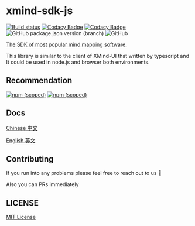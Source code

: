 # xmind-sdk-js

[![Build status](https://ci.appveyor.com/api/projects/status/qll0sp4ny7bl7yo0/branch/master?svg=true)](https://ci.appveyor.com/project/danielsss/xmind-sdk-js/branch/master)
[![Codacy Badge](https://api.codacy.com/project/badge/Grade/36420399770547e4825f0657eb29118b)](https://www.codacy.com/app/danielsss/xmind-sdk-js?utm_source=github.com&amp;utm_medium=referral&amp;utm_content=xmindltd/xmind-sdk-js&amp;utm_campaign=Badge_Grade)
[![Codacy Badge](https://api.codacy.com/project/badge/Coverage/36420399770547e4825f0657eb29118b)](https://www.codacy.com/app/danielsss/xmind-sdk-js?utm_source=github.com&utm_medium=referral&utm_content=xmindltd/xmind-sdk-js&utm_campaign=Badge_Coverage)
![GitHub package.json version (branch)](https://img.shields.io/github/package-json/v/xmindltd/xmind-sdk-js/master.svg?color=red&label=version)
![GitHub](https://img.shields.io/github/license/xmindltd/xmind-sdk-js.svg)

[The SDK of most popular mind mapping software.](https://www.xmind.net)

This library is similar to the client of XMind-UI that written by typescript and It could be used in node.js and browser both environments.

## Recommendation

[![npm (scoped)](https://img.shields.io/badge/XMind-ZEN-red.svg)](https://www.xmind.net)
[![npm (scoped)](https://img.shields.io/badge/Lighten-Pro-purple.svg)](https://lighten.xmind.net)

## Docs

[Chinese 中文](docs/zh.md)

[English 英文](docs/en.md)


## Contributing

If you run into any problems please feel free to reach out to us 🙂

Also you can PRs immediately


## LICENSE

[MIT License](LICENSE)
